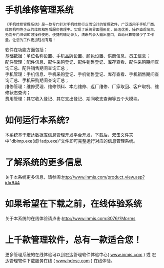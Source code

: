 # 手机维修管理系统

    《手机维修管理系统》是一款专门针对手机维修行业而设计的管理软件，广泛适用于手机厂商，维修机构等企业的维修和售后服务管理中。实现了系统界面图形化，简洁优美，操作直观简单，无需专门培训即可操作使用。便捷的辅助录入，清晰的录入输出窗口，自动计算等减少了工作量，让您的工作更加轻松有趣！  
    
软件在功能方面包括：     
基础数据：单位名称设置、手机品牌设置、颜色设置、供商信息、员工信息；   
配件管理：配件信息、配件采购登记、配件销售登记、库存查看、配件采购期间查询汇总、配件销售期间查询汇总；   
手机管理：手机信息、手机采购登记、手机销售登记、库存查看、手机销售期间查询汇总、手机采购期间查询汇总；   
维修管理：维修受理、维修领料、本店维修、返厂维修、厂家取回、客户取机、维修状态查询；   
费用管理：其它收入登记、其它支出登记、期间收支查询等五个大模块。   

# 如何运行本系统?

本系统基于宏达数据库信息管理开发平台开发，下载后，双击文件夹中"dbimp.exe(或Hadp.exe)"文件即可完整运行对应的信息管理系统。

# 了解系统的更多信息

关于本系统更多信息，请参阅:http://www.inmis.com/product_view.asp?id=944

# 如果希望在下载之前，在线体验系统

关于本系统的在线体验请点击:http://www.inmis.com:8076/?Mprms

# 上千款管理软件，总有一款适合您！

更多管理系统的在线体验可以到宏达管理软件体验中心( www.inmis.com ) 或 宏达管理软件下载服务在线 ( www.hdcsc.com ) 在线体验。

